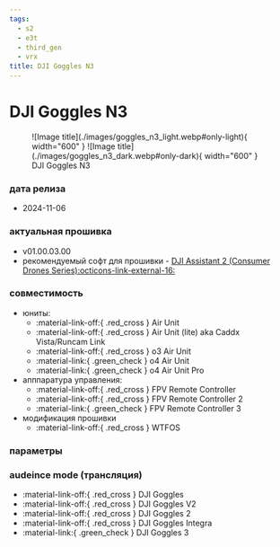 ```yaml
---
tags:
  - s2
  - e3t
  - third_gen
  - vrx 
title: DJI Goggles N3
---
```

# DJI Goggles N3
<figure markdown="span">
  ![Image title](./images/goggles_n3_light.webp#only-light){ width="600" }
  ![Image title](./images/goggles_n3_dark.webp#only-dark){ width="600" }
  <figcaption>DJI Goggles N3</figcaption>
</figure>

### дата релиза
- 2024-11-06

### актуальная прошивка
- v01.00.03.00
- рекомендуемый софт для прошивки - <a href="https://www.dji.com/downloads/softwares/dji-assistant-2-consumer-drones-series" target="_blank">DJI Assistant 2 (Consumer Drones Series):octicons-link-external-16:</a>

### совместимость
* юниты:
    * :material-link-off:{ .red_cross } Air Unit
    * :material-link-off:{ .red_cross } Air Unit (lite) aka Caddx Vista/Runcam Link
    * :material-link-off:{ .red_cross } o3 Air Unit
    * :material-link:{ .green_check } o4 Air Unit
    * :material-link:{ .green_check } o4 Air Unit Pro
* апппаратура управления:
    * :material-link-off:{ .red_cross } FPV Remote Controller 
    * :material-link-off:{ .red_cross } FPV Remote Controller 2
    * :material-link:{ .green_check } FPV Remote Controller 3
* модификация прошивки
    * :material-link-off:{ .red_cross } WTFOS

### параметры
  
### audeince mode (трансляция)
* :material-link-off:{ .red_cross }  DJI Goggles
* :material-link-off:{ .red_cross }  DJI Goggles V2
* :material-link-off:{ .red_cross }  DJI Goggles 2
* :material-link-off:{ .red_cross }  DJI Goggles Integra
* :material-link:{ .green_check }  DJI Goggles 3
